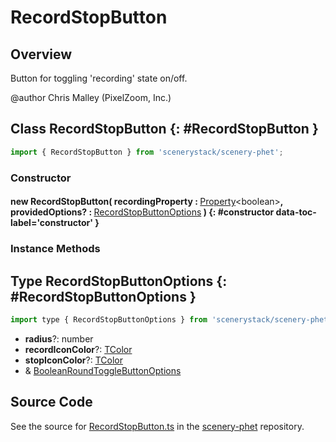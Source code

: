 # RecordStopButton

## Overview

Button for toggling 'recording' state on/off.

@author Chris Malley (PixelZoom, Inc.)

## Class RecordStopButton {: #RecordStopButton }


```js
import { RecordStopButton } from 'scenerystack/scenery-phet';
```
### Constructor

#### new RecordStopButton( recordingProperty : <span style="font-weight: 400;">[Property](../axon/Property.md)&lt;<span style="color: hsla(calc(var(--md-hue) + 180deg),80%,40%,1);">boolean</span>&gt;</span>, providedOptions? : <span style="font-weight: 400;">[RecordStopButtonOptions](../scenery-phet/RecordStopButton.md#RecordStopButtonOptions)</span> ) {: #constructor data-toc-label='constructor' }

### Instance Methods





## Type RecordStopButtonOptions {: #RecordStopButtonOptions }


```js
import type { RecordStopButtonOptions } from 'scenerystack/scenery-phet';
```
- **radius**?: <span style="color: hsla(calc(var(--md-hue) + 180deg),80%,40%,1);">number</span>
- **recordIconColor**?: [TColor](../scenery/TColor.md)
- **stopIconColor**?: [TColor](../scenery/TColor.md)
- &amp; [BooleanRoundToggleButtonOptions](../sun/BooleanRoundToggleButton.md#BooleanRoundToggleButtonOptions)




## Source Code

See the source for [RecordStopButton.ts](https://github.com/phetsims/scenery-phet/blob/main/js/buttons/RecordStopButton.ts) in the [scenery-phet](https://github.com/phetsims/scenery-phet) repository.
